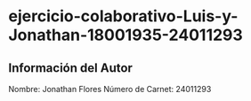 # ejercicio-colaborativo-Luis-y-Jonathan-18001935-24011293
## Información del Autor
Nombre: Jonathan Flores
Número de Carnet: 24011293